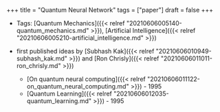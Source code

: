 +++
title = "Quantum Neural Network"
tags = ["paper"]
draft = false
+++

-   Tags: [Quantum Mechanics]({{< relref "20210606005140-quantum_mechanics.md" >}}), [Artificial Intelligence]({{< relref "20210606005210-artificial_intelligence.md" >}})

-   first published ideas by [Subhash Kak]({{< relref "20210606010949-subhash_kak.md" >}}) and [Ron Chrisly]({{< relref "20210606011011-ron_chrisly.md" >}})
    -   [On quantum neural computing]({{< relref "20210606011122-on_quantum_neural_computing.md" >}}) - 1995
    -   [Quantum Learning]({{< relref "20210606012035-quantum_learning.md" >}}) - 1995
